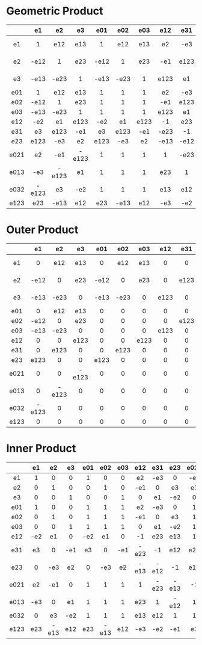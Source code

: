 # Geometric Product

||e1|e2|e3|e01|e02|e03|e12|e31|e23|e021|e013|e032|e123|
:---:|:---:|:---:|:---:|:---:|:---:|:---:|:---:|:---:|:---:|:---:|:---:|:---:|:---:
|e1 |1 |e12 |e13 |1 |e12 |e13 |e2 | -e3 |e123 | -e2 |e3 | -e123 |e23 |
|e2 | -e12 |1 |e23 | -e12 |1 |e23 | -e1 |e123 |e3 |e1 | -e123 | -e3 | -e13 |
|e3 | -e13 | -e23 |1 | -e13 | -e23 |1 |e123 |e1 | -e2 | -e123 | -e1 |e2 |e12 |
|e01 |1 |e12 |e13 |1 |1 |1 |e2 | -e3 |e123 |1 |1 |1 |e23 |
|e02 | -e12 |1 |e23 |1 |1 |1 | -e1 |e123 |e3 |1 |1 |1 | -e13 |
|e03 | -e13 | -e23 |1 |1 |1 |1 |e123 |e1 | -e2 |1 |1 |1 |e12 |
|e12 | -e2 |e1 |e123 | -e2 |e1 |e123 | -1 |e23 |e13 |1 | -e23 | -e13 | -e3 |
|e31 |e3 |e123 | -e1 |e3 |e123 | -e1 | -e23 | -1 |e12 |e23 |1 | -e12 | -e2 |
|e23 |e123 | -e3 |e2 |e123 | -e3 |e2 | -e13 | -e12 | -1 |e13 |e12 |1 | -e1 |
|e021 |e2 | -e1 | -e123 |1 |1 |1 |1 | -e23 | -e13 | -1 |1 |1 |e3 |
|e013 | -e3 | -e123 |e1 |1 |1 |1 |e23 |1 | -e12 |1 | -1 |1 |e2 |
|e032 | -e123 |e3 | -e2 |1 |1 |1 |e13 |e12 |1 |1 |1 | -1 |e1 |
|e123 |e23 | -e13 |e12 |e23 | -e13 |e12 | -e3 | -e2 | -e1 |e3 |e2 |e1 | -1 |

#  Outer Product

||e1|e2|e3|e01|e02|e03|e12|e31|e23|e021|e013|e032|e123|
:---:|:---:|:---:|:---:|:---:|:---:|:---:|:---:|:---:|:---:|:---:|:---:|:---:|:---:
|e1 | 0 |e12 |e13 | 0 |e12 |e13 | 0 | 0 |e123 | 0 | 0 | -e123 | 0 |
|e2 | -e12 | 0 |e23 | -e12 | 0 |e23 | 0 |e123 | 0 | 0 | -e123 | 0 | 0 |
|e3 | -e13 | -e23 | 0 | -e13 | -e23 | 0 |e123 | 0 | 0 | -e123 | 0 | 0 | 0 |
|e01 | 0 |e12 |e13 | 0 | 0 | 0 | 0 | 0 |e123 | 0 | 0 | 0 | 0 |
|e02 | -e12 | 0 |e23 | 0 | 0 | 0 | 0 |e123 | 0 | 0 | 0 | 0 | 0 |
|e03 | -e13 | -e23 | 0 | 0 | 0 | 0 |e123 | 0 | 0 | 0 | 0 | 0 | 0 |
|e12 | 0 | 0 |e123 | 0 | 0 |e123 | 0 | 0 | 0 | 0 | 0 | 0 | 0 |
|e31 | 0 |e123 | 0 | 0 |e123 | 0 | 0 | 0 | 0 | 0 | 0 | 0 | 0 |
|e23 |e123 | 0 | 0 |e123 | 0 | 0 | 0 | 0 | 0 | 0 | 0 | 0 | 0 |
|e021 | 0 | 0 | -e123 | 0 | 0 | 0 | 0 | 0 | 0 | 0 | 0 | 0 | 0 |
|e013 | 0 | -e123 | 0 | 0 | 0 | 0 | 0 | 0 | 0 | 0 | 0 | 0 | 0 |
|e032 | -e123 | 0 | 0 | 0 | 0 | 0 | 0 | 0 | 0 | 0 | 0 | 0 | 0 |
|e123 | 0 | 0 | 0 | 0 | 0 | 0 | 0 | 0 | 0 | 0 | 0 | 0 | 0 |

# Inner Product


||e1|e2|e3|e01|e02|e03|e12|e31|e23|e021|e013|e032|e123|
:---:|:---:|:---:|:---:|:---:|:---:|:---:|:---:|:---:|:---:|:---:|:---:|:---:|:---:
|e1 |1 | 0 | 0 |1 | 0 | 0 |e2 | -e3 | 0 | -e2 |e3 | 0 |e23 |
|e2 | 0 |1 | 0 | 0 |1 | 0 | -e1 | 0 |e3 |e1 | 0 | -e3 | -e13 |
|e3 | 0 | 0 |1 | 0 | 0 |1 | 0 |e1 | -e2 | 0 | -e1 |e2 |e12 |
|e01 |1 | 0 | 0 |1 |1 |1 |e2 | -e3 | 0 |1 |1 |1 |e23 |
|e02 | 0 |1 | 0 |1 |1 |1 | -e1 | 0 |e3 |1 |1 |1 | -e13 |
|e03 | 0 | 0 |1 |1 |1 |1 | 0 |e1 | -e2 |1 |1 |1 |e12 |
|e12 | -e2 |e1 | 0 | -e2 |e1 | 0 | -1 |e23 |e13 |1 | -e23 | -e13 | -e3 |
|e31 |e3 | 0 | -e1 |e3 | 0 | -e1 | -e23 | -1 |e12 |e23 |1 | -e12 | -e2 |
|e23 | 0 | -e3 |e2 | 0 | -e3 |e2 | -e13 | -e12 | -1 |e13 |e12 |1 | -e1 |
|e021 |e2 | -e1 | 0 |1 |1 |1 |1 | -e23 | -e13 | -1 |1 |1 |e3 |
|e013 | -e3 | 0 |e1 |1 |1 |1 |e23 |1 | -e12 |1 | -1 |1 |e2 |
|e032 | 0 |e3 | -e2 |1 |1 |1 |e13 |e12 |1 |1 |1 | -1 |e1 |
|e123 |e23 | -e13 |e12 |e23 | -e13 |e12 | -e3 | -e2 | -e1 |e3 |e2 |e1 | -1 |
